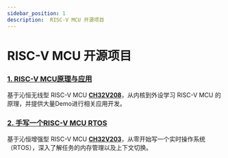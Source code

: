 ```yaml
---
sidebar_position: 1
description:  RISC-V MCU 开源项目
---
```


# RISC-V MCU 开源项目

### [1. RISC-V MCU原理与应用](/docs/category/risc-v-mcu原理与应用)

基于沁恒无线型 RISC-V MCU [**CH32V208**](https://www.wch.cn/products/CH32V208.html)，从内核到外设学习 RISC-V MCU 的原理，并提供大量Demo进行相关应用开发。

### [2. 手写一个RISC-V MCU RTOS](/docs/category/手写一个risc-v-mcu-rtos)

基于沁恒增强型 RISC-V MCU [**CH32V203**](https://www.wch.cn/products/CH32V203.html?)，从零开始写一个实时操作系统（RTOS），深入了解任务的内存管理以及上下文切换。

